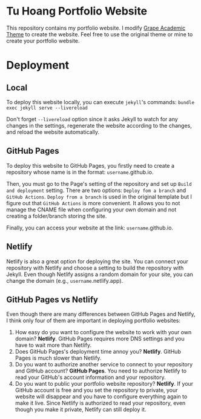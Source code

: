 # Tu Hoang Portfolio Website

This repository contains my portfolio website. I modify [Grape Academic Theme](https://github.com/chrjabs/Grape-Academic-Theme) to create the website. Feel free to use the original theme or mine to create your portfolio website.

# Deployment
## Local
To deploy this website locally, you can execute <code>jekyll</code>'s commands:
<code>bundle exec jekyll serve --livereload</code>

Don't forget <code>--livereload</code> option since it asks Jekyll to watch for any changes in the settings, regenerate the website according to the changes, and reload the website automatically.

## GitHub Pages
To deploy this website to GitHub Pages, you firstly need to create a repository whose name is in the format: <code>username</code>.github.io.

Then, you must go to the Page's setting of the repository and set up <code>Build and deployment</code> setting. There are two options: <code>Deploy fom a branch</code> and <code>GitHub Actions</code>. <code>Deploy from a branch</code> is used in the original template but I figure out that <code>GitHub Actions</code> is more convenient. It allows you to not manage the CNAME file when configuring your own domain and not creating a folder/branch storing the site.

Finally, you can access your website at the link: <code>username</code>.github.io.

## Netlify
Netlify is also a great option for deploying the site. You can connect your repository with Netlify and choose a setting to build the repository with Jekyll. Even though Netlify assigns a random domain for your site, you can change the domain (e.g., <code>username</code>.netlify.app).


## GitHub Pages vs Netlify
Even though there are many differences between GitHub Pages and Netlify, I think only four of them are important in deploying portfolio websites:
1. How easy do you want to configure the website to work with your own domain?
   **Netlify**. GitHub Pages requires more DNS settings and you have to wait more than Netlify.
2. Does GitHub Pages's deployment time annoy you?
    **Netlify**. GitHub Pages is much slower than Netlify.
3. Do you want to authorize another service to connect to your repository and GitHub account?
    **GitHub Pages**. You need to authorize Netlify to read your GitHub's account information and your repository.
4. Do you want to public your portfolio website repository?
    **Netlify**. If your GitHub account is free and you set the repository to private, your website will disappear and you have to configure everything again to make it live. Since Netlify is authorized to read your repository, even though you make it private, Netlify can still deploy it.